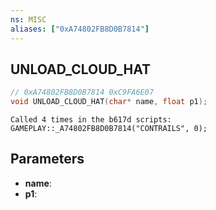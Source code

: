 ```yaml
---
ns: MISC
aliases: ["0xA74802FB8D0B7814"]
---
```

## UNLOAD_CLOUD_HAT

```c
// 0xA74802FB8D0B7814 0xC9FA6E07
void UNLOAD_CLOUD_HAT(char* name, float p1);
```

```
Called 4 times in the b617d scripts:  
GAMEPLAY::_A74802FB8D0B7814("CONTRAILS", 0);  
```

## Parameters
* **name**:
* **p1**:

